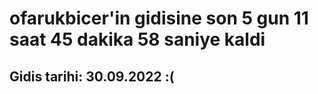 # ofarukbicer'in gidisine son 5 gun 11 saat 45 dakika 58 saniye kaldi

## Gidis tarihi: 30.09.2022 :(